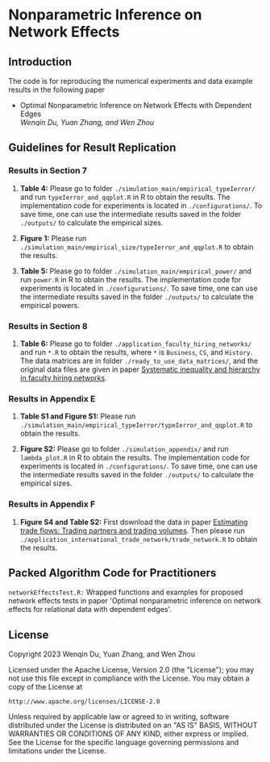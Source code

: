 # Nonparametric Inference on Network Effects

## Introduction

The code is for reproducing the numerical experiments and data example results in the following paper 

* Optimal Nonparametric Inference on Network Effects with Dependent Edges
<br /><i>Wenqin Du, Yuan Zhang, and Wen Zhou</i><br>

## Guidelines for Result Replication

### Results in Section 7

1) **Table 4:** Please go to folder `./simulation_main/empirical_typeIerror/` and run `typeIerror_and_qqplot.R` in R to obtain the results. The implementation code for experiments is located in `./configurations/`. To save time, one can use the intermediate results saved in the folder `./outputs/` to calculate the empirical sizes.
   
2) **Figure 1:** Please run `./simulation_main/empirical_size/typeIerror_and_qqplot.R` to obtain the results.

3) **Table 5:** Please go to folder `./simulation_main/empirical_power/` and run `power.R` in R to obtain the results. The implementation code for experiments is located in `./configurations/`. To save time, one can use the intermediate results saved in the folder `./outputs/` to calculate the empirical powers.

### Results in Section 8

1) **Table 6:** Please go to folder `./application_faculty_hiring_networks/` and run `*.R` to obtain the results, where `*` is `Business`, `CS`, and `History`. The data matrices are in folder `./ready_to_use_data_matrices/`, and the original data files are given in paper <a href="https://www.science.org/doi/10.1126/sciadv.1400005">Systematic inequality and hierarchy in faculty hiring networks</a>.

### Results in Appendix E

1) **Table S1 and Figure S1:** Please run `./simulation_main/empirical_typeIerror/typeIerror_and_qqplot.R` to obtain the results.

2) **Figure S2:** Please go to folder `./simulation_appendix/` and run `lambda_plot.R` in R to obtain the results. The implementation code for experiments is located in `./configurations/`. To save time, one can use the intermediate results saved in the folder `./outputs/` to calculate the empirical sizes.

### Results in Appendix F

1) **Figure S4 and Table S2:** First download the data in paper <a href="https://scholar.harvard.edu/melitz/publications/estimating-trade-flows-trading-partners-and-trading-volumes">Estimating trade flows: Trading partners and trading volumes</a>. Then please run `./application_international_trade_network/trade_network.R` to obtain the results.


## Packed Algorithm Code for Practitioners

`networkEffectsTest.R:` Wrapped functions and examples for proposed network effects tests in paper 'Optimal nonparametric inference on network effects for relational data with dependent edges'.


## License
Copyright 2023 Wenqin Du, Yuan Zhang, and Wen Zhou

Licensed under the Apache License, Version 2.0 (the "License");
you may not use this file except in compliance with the License.
You may obtain a copy of the License at

    http://www.apache.org/licenses/LICENSE-2.0

Unless required by applicable law or agreed to in writing, software
distributed under the License is distributed on an "AS IS" BASIS,
WITHOUT WARRANTIES OR CONDITIONS OF ANY KIND, either express or implied.
See the License for the specific language governing permissions and
limitations under the License.
